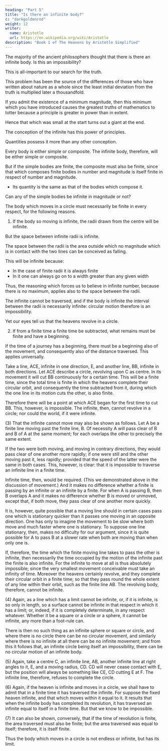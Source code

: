 ```yaml
---
heading: "Part 5"
title: "Is there an infinite body?"
c: "darkgoldenrod"
weight: 12
writer:
  name: Aristotle
  url: https://en.wikipedia.org/wiki/Aristotle
description: "Book 1 of The Heavens by Aristotle Simplified"
---
```



The majority of the ancient philosophers thought that there is there an infinite body. Is this an impossibility? 

This is all-important to our search for the truth. 

This problem has been the source of the differences of those who have written about nature as a whole since the least initial deviation from the truth is multiplied later a thousandfold.

If you admit the existence of a minimum magnitude, then this minimum which you have introduced causes the greatest truths of mathematics to totter because a principle is greater in power than in extent.

Hence that which was small at the start turns out a giant at the end. 

The conception of the infinite has this power of principles.

Quantities possess it more than any other conception.

 <!-- so that it is in no way absurd or unreasonable that the assumption that an infinite body exists should be of peculiar moment to our inquiry. The infinite, then, we must now discuss, opening the whole matter from the beginning. -->

Every body is either simple or composite. The infinite body, therefore, will be either simple or composite.

But if the simple bodies are finite, the composite must also be finite, since that which composes finite bodies in number and magnitude is itself finite in respect of number and magnitude.
- Its quantity is the same as that of the bodies which compose it.

Can any of the simple bodies be infinite in magnitude or not?

  <!-- or whether this is impossible. Let us try the primary body first, and then go on to consider the others. -->

The body which moves in a circle must necessarily be finite in every respect, for the following reasons.

1. If the body so moving is infinite, the radii drawn from the centre will be infinite. 

But the space between infinite radii is infinite. 

The space between the radii is the area outside which no magnitude which is in contact with the two lines can be conceived as falling.

This will be infinite because:

- In the case of finite radii it is always finite
- In it one can always go on to a width greater than any given width

Thus, the reasoning which forces us to believe in infinite number, because there is no maximum, applies also to the space between the radii.

The infinite cannot be traversed, and if the body is infinite the interval between the radii is necessarily infinite: circular motion therefore is an impossibility.

Yet our eyes tell us that the heavens revolve in a circle.

 <!-- and by argument also we have determined that there is something to which circular movement belongs. -->

2. If from a finite time a finite time be subtracted, what remains must be finite and have a beginning. 

If the time of a journey has a beginning, there must be a beginning also of the movement, and consequently also of the distance traversed. This applies universally. 

Take a line, ACE, infinite in one direction, E, and another line, BB, infinite in both directions. Let ACE describe a circle, revolving upon C as centre. In its movement it will cut BB continuously for a certain time. This will be a finite time, since the total time is finite in which the heavens complete their circular orbit, and consequently the time subtracted from it, during which the one line in its motion cuts the other, is also finite.

Therefore there will be a point at which ACE began for the first time to cut BB. This, however, is impossible. The infinite, then, cannot revolve in a circle; nor could the world, if it were infinite.

(3) That the infinite cannot move may also be shown as follows. Let A be a finite line moving past the finite line, B. Of necessity A will pass clear of B and B of A at the same moment; for each overlaps the other to precisely the same extent. 

If the two were both moving, and moving in contrary directions, they would pass clear of one another more rapidly; if one were still and the other moving past it, less rapidly; provided that the speed of the latter were the same in both cases. This, however, is clear: that it is impossible to traverse an infinite line in a finite time. 

Infinite time, then, would be required. (This we demonstrated above in the discussion of movement.) And it makes no difference whether a finite is passing by an infinite or an infinite by a finite. For when A is passing B, then B overlaps A and it makes no difference whether B is moved or unmoved, except that, if both move, they pass clear of one another more quickly.

It is, however, quite possible that a moving line should in certain cases pass one which is stationary quicker than it passes one moving in an opposite direction. One has only to imagine the movement to be slow where both move and much faster where one is stationary. To suppose one line stationary, then, makes no difficulty for our argument, since it is quite possible for A to pass B at a slower rate when both are moving than when only one is.

If, therefore, the time which the finite moving line takes to pass the other is infinite, then necessarily the time occupied by the motion of the infinite past the finite is also infinite. For the infinite to move at all is thus absolutely impossible; since the very smallest movement conceivable must take an infinity of time. Moreover the heavens certainly revolve, and they complete their circular orbit in a finite time; so that they pass round the whole extent of any line within their orbit, such as the finite line AB. The revolving body, therefore, cannot be infinite.

(4) Again, as a line which has a limit cannot be infinite, or, if it is infinite, is so only in length, so a surface cannot be infinite in that respect in which it has a limit; or, indeed, if it is completely determinate, in any respect whatever. Whether it be a square or a circle or a sphere, it cannot be infinite, any more than a foot-rule can.

There is then no such thing as an infinite sphere or square or circle, and where there is no circle there can be no circular movement, and similarly where there is no infinite at all there can be no infinite movement; and from this it follows that, an infinite circle being itself an impossibility, there can be no circular motion of an infinite body.

(5) Again, take a centre C, an infinite line, AB, another infinite line at right angles to it, E, and a moving radius, CD. CD will never cease contact with E, but the position will always be something like CE, CD cutting E at F. The infinite line, therefore, refuses to complete the circle.

(6) Again, if the heaven is infinite and moves in a circle, we shall have to admit that in a finite time it has traversed the infinite. For suppose the fixed heaven infinite, and that which moves within it equal to it. It results that when the infinite body has completed its revolution, it has traversed an infinite equal to itself in a finite time. But that we know to be impossible.

(7) It can also be shown, conversely, that if the time of revolution is finite, the area traversed must also be finite; but the area traversed was equal to itself; therefore, it is itself finite.

Thus the body which moves in a circle is not endless or infinite, but has its limit.


